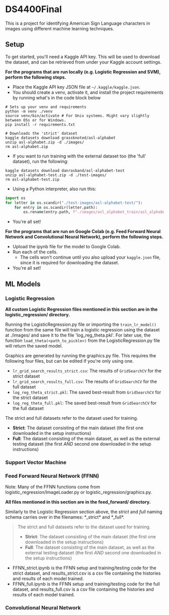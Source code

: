 # DS4400Final

This is a project for identifying American Sign Language characters in images using different machine learning 
techniques. 

## Setup


To get started, you'll need a Kaggle API key. This will be used to download the dataset, and can be retrieved
from under your Kaggle account settings. 

__For the programs that are run locally (e.g. Logistic Regression and SVM), perform the following steps.__

- Place the Kaggle API key JSON file at `~/.kaggle/kaggle.json`. 
- You should create a venv, activate it, and install the project requirements by running what's in the code
block below

```shell
# Sets up your venv and requirements
python -m venv ./venv
source venv/bin/activate # For Unix systems. Might vary slightly between OSs or for Windows.
pip install -r requirements.txt

# Downloads the 'strict' dataset
kaggle datasets download grassknoted/asl-alphabet
unzip asl-alphabet.zip -d ./images/
rm asl-alphabet.zip
```

  - If you want to run training with the external dataset too (the 'full' dataset), run the following:
```shell
kaggle datasets download danrasband/asl-alphabet-test
unzip asl-alphabet-test.zip -d ./test-images/
rm asl-alphabet-test.zip
```
  - Using a Python interpreter, also run this:
```python
import os
for letter in os.scandir("./test-images/asl-alphabet-test/"):
    for entry in os.scandir(letter.path):
        os.rename(entry.path, f"./images/asl_alphabet_train/asl_alphabet_train/{letter.name}/{entry.name}")
```

- You're all set!

__For the programs that are run on Google Colab (e.g. Feed Forward Neural Network and Convolutional Neural Network),
perform the following steps.__

- Upload the ipynb file for the model to Google Colab.
- Run each of the cells.
  - The cells won't continue until you also upload your `kaggle.json` file, since it is required for downloading the 
  dataset.
- You're all set!

## ML Models

### Logistic Regression

__All custom Logistic Regression files mentioned in this section are in 
the logistic_regression/ directory.__

Running the LogisticRegression.py file or importing the `train_lr_model()` function from
the same file will train a logistic regression using the dataset at ./images/ and save
it to the file 'log_reg_theta.pkl'. For later use, the function 
`load_theta(<path_to_pickle>)` from the LogisticRegression.py file will return the saved
model.

Graphics are generated by running the graphics.py file. This requires the following four
files, but can be edited if you're only using one.
- `lr_grid_search_results_strict.csv`: The results of `GridSearchCV` for the strict dataset
- `lr_grid_search_results_full.csv`: The results of `GridSearchCV` for the full dataset
- `log_reg_theta_strict.pkl`: The saved best-result from `GridSearchCV` for the strict dataset
- `log_reg_theta_full.pkl`: The saved best-result from `GridSearchCV` for the full dataset

The strict and full datasets refer to the dataset used for training. 
- __Strict__: The dataset consisting of the main dataset (the first one downloaded in 
  the setup instructions)
- __Full__: The dataset consisting of the main dataset, as well as the external testing 
  dataset (the first _AND_ second one downloaded in the setup instructions)

### Support Vector Machine

### Feed Forward Neural Network (FFNN)

Note: Many of the FFNN functions come from logistic_regression/ImageLoader.py or 
logistic_regression/graphics.py.

__All files mentioned in this section are in the feed_forward/ directory.__

Similarly to the Logistic Regression section above, the _strict_ and _full_ naming schema
carries over in the filenames: \*_strict\* and \*_full\*. 

>The strict and full datasets refer to the dataset used for training.
>- __Strict__: The dataset consisting of the main dataset (the first one downloaded in
   the setup instructions)
>- __Full__: The dataset consisting of the main dataset, as well as the external testing
   dataset (the first _AND_ second one downloaded in the setup instructions)

- FFNN_strict.ipynb is the FFNN setup and training/testing code for the strict dataset, and
  results_strict.csv is a csv file containing the histories and results of each model trained.
- FFNN_full.ipynb is the FFNN setup and training/testing code for the full dataset, and
  results_full.csv is a csv file containing the histories and results of each model trained.

### Convolutional Neural Network